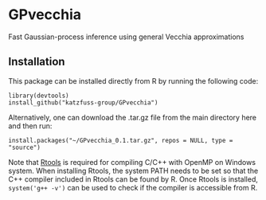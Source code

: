 # GPvecchia
Fast Gaussian-process inference using general Vecchia approximations

## Installation
This package can be installed directly from R by running the following code:
```{r}
library(devtools)
install_github("katzfuss-group/GPvecchia")
```
Alternatively, one can download the .tar.gz file from the main directory here and then run:
```{r}
install.packages("~/GPvecchia_0.1.tar.gz", repos = NULL, type = "source")
```

Note that [Rtools](https://cran.r-project.org/bin/windows/Rtools/) is required for compiling C/C++ with OpenMP on Windows system. When installing Rtools, the system PATH needs to be set so that the C++ compiler included in Rtools can be found by R. Once Rtools is installed, `system('g++ -v')` can be used to check if the compiler is accessible from R.

